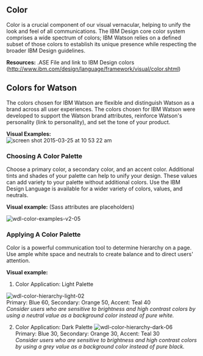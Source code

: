 ## Color
Color is a crucial component of our visual vernacular, helping to unify the look and feel of all communications. The IBM Design core color system comprises a wide spectrum of colors; IBM Watson relies on a defined subset of those colors to establish its unique presence while respecting the broader IBM Design guidelines.

**Resources:** .ASE File and link to IBM Design colors (http://www.ibm.com/design/language/framework/visual/color.shtml)

## Colors for Watson
The colors chosen for IBM Watson are flexible and distinguish Watson as a brand across all user experiences. The colors chosen for IBM Watson were developed to support the Watson brand attributes,  reinforce Watson's personality (link to personality), and set the tone of your product. 

**Visual Examples:**  
![screen shot 2015-03-25 at 10 53 22 am](https://cloud.githubusercontent.com/assets/9538528/6828717/34a7f6dc-d2dd-11e4-83a2-7d58303b4679.png)

### Choosing A Color Palette
Choose a primary color, a secondary color, and an accent color. Additional tints and shades of your palette can help to unify your design. These values can add variety to your palette without additional colors. Use the IBM Design Language is available for a wider variety of colors, values, and neutrals.

**Visual example:** (Sass attributes are placeholders)

![wdl-color-examples-v2-05](https://cloud.githubusercontent.com/assets/9538528/6787925/f7eaa1d8-d163-11e4-998f-f4819b8e208c.png)  

### Applying A Color Palette
Color is a powerful communication tool to determine hierarchy on a page. Use ample white space and neutrals to create balance and to direct users' attention. 

**Visual example:**  
1. Color Application: Light Palette

![wdl-color-hierarchy-light-02](https://cloud.githubusercontent.com/assets/9538528/6784726/6f37ee5e-d14f-11e4-83f0-ac124e2b3eda.png)  
Primary: Blue 60, Secondary: Orange 50, Accent: Teal 40  
*Consider users who are sensitive to brightness and high contrast colors by using a neutral value as a background color instead of pure white.*


2. Color Application: Dark Palette
![wdl-color-hierarchy-dark-06](https://cloud.githubusercontent.com/assets/9538528/6784741/80cbae8a-d14f-11e4-9f19-ba88c568fea6.png)  
Primary: Blue 30, Secondary: Orange 30, Accent: Teal 30  
*Consider users who are sensitive to brightness and high contrast colors by using a grey value as a background color instead of pure black.*
